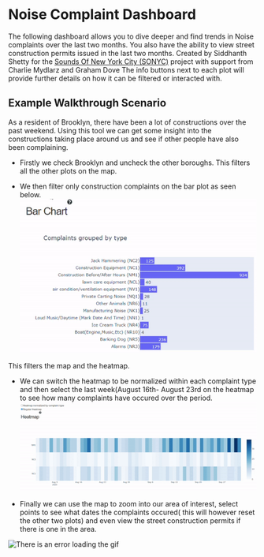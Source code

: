 # Noise Complaint Dashboard
The following dashboard allows you to dive deeper and find trends in Noise complaints over the last two months. 
You also have the ability to view street construction permits issued 
in the last two months.
Created by Siddhanth Shetty for the [Sounds Of New York City (SONYC)](https://wp.nyu.edu/sonyc/)
project with support from Charlie Mydlarz and Graham Dove
The info buttons next to each plot will provide further details on how it can be filtered or interacted with. 

## Example Walkthrough Scenario
As a resident of Brooklyn, there have been a lot of constructions over the past weekend. Using this tool we can
get some insight into the constructions taking place around us and see if other people have also been complaining.

* Firstly we check Brooklyn and uncheck the other boroughs. This filters all the other plots on the map.

* We then filter only construction complaints on the bar plot as seen below.
![There is an error loading the gif](walkthrough/bar_filter.gif)

This filters the map and the heatmap. 

* We can switch the heatmap to be normalized within each complaint type and then select the last week(August 16th- 
August 23rd on the heatmap to see how many complaints have occured over the period.
![There is an error loading the gif](walkthrough/heatmap_filter.gif)

* Finally we can use the map to zoom into our area of interest, select points to see what dates the complaints occured(
this will however reset the other two plots)
and even view the street construction permits if there is one in the area.

![There is an error loading the gif](walkthrough/map_filter.gif)
